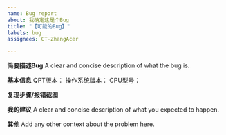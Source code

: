 ```yaml
---
name: Bug report
about: 我确定这是个Bug
title: "【可能的Bug】"
labels: bug
assignees: GT-ZhangAcer

---
```


**简要描述Bug**
A clear and concise description of what the bug is.

**基本信息**
QPT版本：
操作系统版本：
CPU型号：

**复现步骤/报错截图**

**我的建议**
A clear and concise description of what you expected to happen.


**其他**
Add any other context about the problem here.
